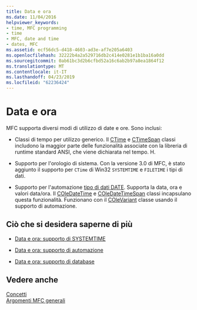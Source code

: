 ```yaml
---
title: Data e ora
ms.date: 11/04/2016
helpviewer_keywords:
- time, MFC programming
- time
- MFC, date and time
- dates, MFC
ms.assetid: ecf56dc5-d418-4603-ad3e-af7e205a6403
ms.openlocfilehash: 32222b4a2a529716db2c414e0281e1b1ba16a0dd
ms.sourcegitcommit: 0ab61bc3d2b6cfbd52a16c6ab2b97a8ea1864f12
ms.translationtype: MT
ms.contentlocale: it-IT
ms.lasthandoff: 04/23/2019
ms.locfileid: "62236424"
---
```

# <a name="date-and-time"></a>Data e ora

MFC supporta diversi modi di utilizzo di date e ore. Sono inclusi:

- Classi di tempo per utilizzo generico. Il [CTime](../atl-mfc-shared/reference/ctime-class.md) e [CTimeSpan](../atl-mfc-shared/reference/ctimespan-class.md) classi includono la maggior parte delle funzionalità associate con la libreria di runtime standard ANSI, che viene dichiarata nel tempo. H.

- Supporto per l'orologio di sistema. Con la versione 3.0 di MFC, è stato aggiunto il supporto per `CTime` di Win32 `SYSTEMTIME` e `FILETIME` i tipi di dati.

- Supporto per l'automazione [tipo di dati DATE](../atl-mfc-shared/date-type.md). Supporta la data, ora e valori data/ora. Il [COleDateTime](../atl-mfc-shared/reference/coledatetime-class.md) e [COleDateTimeSpan](../atl-mfc-shared/reference/coledatetimespan-class.md) classi incapsulano questa funzionalità. Funzionano con il [COleVariant](../mfc/reference/colevariant-class.md) classe usando il supporto di automazione.

## <a name="what-do-you-want-to-know-more-about"></a>Ciò che si desidera saperne di più

- [Data e ora: supporto di SYSTEMTIME](../atl-mfc-shared/date-and-time-systemtime-support.md)

- [Data e ora: supporto di automazione](../atl-mfc-shared/date-and-time-automation-support.md)

- [Data e ora: supporto di database](../atl-mfc-shared/date-and-time-database-support.md)

## <a name="see-also"></a>Vedere anche

[Concetti](../mfc/mfc-concepts.md)<br/>
[Argomenti MFC generali](../mfc/general-mfc-topics.md)
